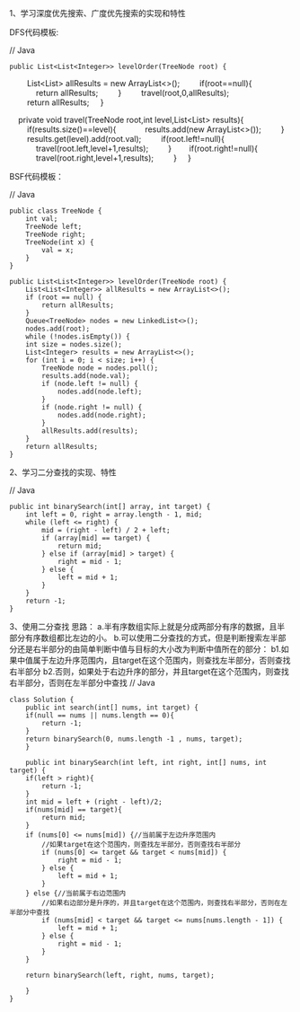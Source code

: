 1、学习深度优先搜索、广度优先搜索的实现和特性

DFS代码模板:

// Java

    public List<List<Integer>> levelOrder(TreeNode root) {
        List<List<Integer>> allResults = new ArrayList<>();
        if(root==null){
            return allResults;
        }
        travel(root,0,allResults);
        return allResults;
    }

    private void travel(TreeNode root,int level,List<List<Integer>> results){
        if(results.size()==level){
            results.add(new ArrayList<>());
        }
        results.get(level).add(root.val);
        if(root.left!=null){
            travel(root.left,level+1,results);
        }        if(root.right!=null){
            travel(root.right,level+1,results);
        }
    }

BSF代码模板：

// Java

	public class TreeNode {
		int val;
		TreeNode left;
		TreeNode right;
		TreeNode(int x) {
			val = x;
		}
	}
	
	public List<List<Integer>> levelOrder(TreeNode root) {
		List<List<Integer>> allResults = new ArrayList<>();
		if (root == null) {
			return allResults;
		}
		Queue<TreeNode> nodes = new LinkedList<>();
		nodes.add(root);
		while (!nodes.isEmpty()) {
		int size = nodes.size();
		List<Integer> results = new ArrayList<>();
		for (int i = 0; i < size; i++) {
			TreeNode node = nodes.poll();
			results.add(node.val);
			if (node.left != null) {
				nodes.add(node.left);
			}
			if (node.right != null) {
				nodes.add(node.right);
			}
			allResults.add(results);
		}
		return allResults;
	}

2、学习二分查找的实现、特性

// Java

	public int binarySearch(int[] array, int target) {
		int left = 0, right = array.length - 1, mid;
		while (left <= right) {
			mid = (right - left) / 2 + left;
			if (array[mid] == target) {
				return mid;
			} else if (array[mid] > target) {
				right = mid - 1;
			} else {
				left = mid + 1;
			}
		} 
		return -1;
	}    

 3、使用二分查找
 思路：
    a.半有序数组实际上就是分成两部分有序的数据，且半部分有序数组都比左边的小。
    b.可以使用二分查找的方式，但是判断搜索左半部分还是右半部分的由简单判断中值与目标的大小改为判断中值所在的部分：
        b1.如果中值属于左边升序范围内，且target在这个范围内，则查找左半部分，否则查找右半部分
        b2.否则，如果处于右边升序的部分，并且target在这个范围内，则查找右半部分，否则在左半部分中查找
// Java


    class Solution {
	    public int search(int[] nums, int target) {
		if(null == nums || nums.length == 0){
		    return -1;
		}
		return binarySearch(0, nums.length -1 , nums, target);
	    }

	    public int binarySearch(int left, int right, int[] nums, int target) {
		if(left > right){
		    return -1;
		}
		int mid = left + (right - left)/2;
		if(nums[mid] == target){
		    return mid;
		}
		if (nums[0] <= nums[mid]) {//当前属于左边升序范围内
			//如果target在这个范围内，则查找左半部分，否则查找右半部分
			if (nums[0] <= target && target < nums[mid]) {
			    right = mid - 1;
			} else {
			    left = mid + 1;
			}
		} else {//当前属于右边范围内
			//如果右边部分是升序的，并且target在这个范围内，则查找右半部分，否则在左半部分中查找
			if (nums[mid] < target && target <= nums[nums.length - 1]) {
			    left = mid + 1;
			} else {
			    right = mid - 1;
			}
		}

		return binarySearch(left, right, nums, target);

	    }
    } 
